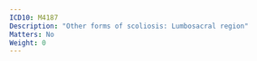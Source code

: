 ```yaml
---
ICD10: M4187
Description: "Other forms of scoliosis: Lumbosacral region"
Matters: No
Weight: 0
---
```



